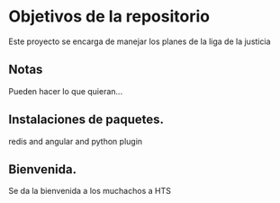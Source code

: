 # Objetivos de la repositorio

Este proyecto se encarga de manejar los planes de la liga de la justicia


## Notas
Pueden hacer lo que quieran...

## Instalaciones de paquetes.

redis and angular and python plugin

## Bienvenida.

Se da la bienvenida a los muchachos a HTS

